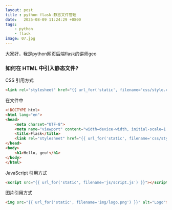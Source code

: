 ```yaml
---
layout: post
title : python flask-静态文件管理
date:   2025-08-09 11:24:29 +0800
tags: 
    - python 
    - flask
image: 07.jpg
---
```


大家好，我是python网页后端flask的讲师geo

### 如何在 HTML 中引入静态文件?

CSS 引用方式

```html
<link rel="stylesheet" href="{{ url_for('static', filename='css/style.css') }}">
```

在文件中

```html
<!DOCTYPE html>
<html lang="en">
<head>
    <meta charset="UTF-8">
    <meta name="viewport" content="width=device-width, initial-scale=1.0">
    <title>Flask</title>
    <link rel="stylesheet" href="{{ url_for('static', filename='css/style.css') }}">
</head>
<body>
    <h1>Hello, geo!</h1>
</body>
</html>
```

JavaScript 引用方式

```html
<script src="{{ url_for('static', filename='js/script.js') }}"></script>
```


图片引用方式

```html
<img src="{{ url_for('static', filename='img/logo.png') }}" alt="Logo">
```